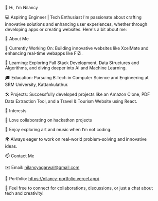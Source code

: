 👋 Hi, I'm Nilancy

💻 Aspiring Engineer | Tech Enthusiast
I'm passionate about crafting innovative solutions and enhancing user experiences, whether through developing apps or creating websites. Here's a bit about me:

🌟 About Me

🔭 Currently Working On: Building innovative websites like XcelMate and enhancing real-time webapps like FiZi.

🌱 Learning: Exploring Full Stack Development, Data Structures and Algorithms, and diving deeper into AI and Machine Learning.

🎓 Education: Pursuing B.Tech in Computer Science and Engineering at SRM University, Kattankulathur.

🛠️ Projects: Successfully developed projects like an Amazon Clone, PDF Data Extraction Tool, and a Travel & Tourism Website using React.


🌈 Interests

🤝 Love collaborating on hackathon projects 

🎨 Enjoy exploring art and  music when I’m not coding.

🌍 Always eager to work on real-world problem-solving and innovative ideas.


📫 Contact Me

✉️ Email: nilancyagarwal@gmail.com

💼 Portfolio: https://nilancy-portfolio.vercel.app/

💬 Feel free to connect for collaborations, discussions, or just a chat about tech and creativity!






<!--
**nilancy04/nilancy04** is a ✨ _special_ ✨ repository because its `README.md` (this file) appears on your GitHub profile.

Here are some ideas to get you started:

- 🔭 I’m currently working on ...
- 🌱 I’m currently learning ...
- 👯 I’m looking to collaborate on ...
- 🤔 I’m looking for help with ...
- 💬 Ask me about ...
- 📫 How to reach me: ...
- 😄 Pronouns: ...
- ⚡ Fun fact: ...
-->
